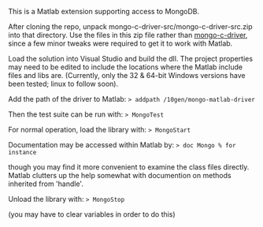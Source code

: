 This is a Matlab extension supporting access to MongoDB.

After cloning the repo, unpack mongo-c-driver-src/mongo-c-driver-src.zip into that directory.
Use the files in this zip file rather than [mongo-c-driver](http://github.com/mongodb/mongo-c-driver),
 since a few minor tweaks were required to get it to work with Matlab.

Load the solution into Visual Studio and build the dll.  The project properties may need to be edited
to include the locations where the Matlab include files and libs are.
(Currently, only the 32 & 64-bit Windows versions have been tested;
linux to follow soon).

Add the path of the driver to Matlab:
`> addpath /10gen/mongo-matlab-driver`

Then the test suite can be run with:
`> MongoTest`

For normal operation, load the library with:
`> MongoStart`

Documentation may be accessed within Matlab by:
`> doc Mongo % for instance`

though you may find it more convenient to examine the class files directly.  Matlab clutters up the
help somewhat with documention on methods inherited from 'handle'.

Unload the library with:
`> MongoStop`

(you may have to clear variables in order to do this)
